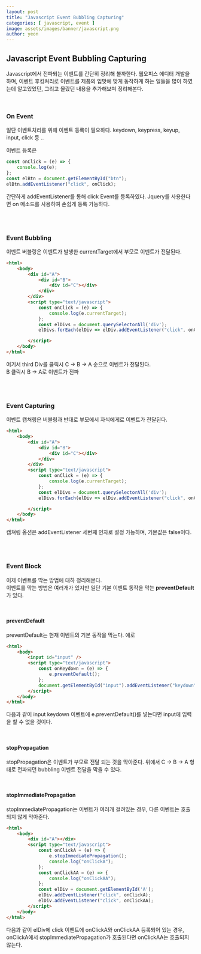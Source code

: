 ```yaml
---
layout: post
title: "Javascript Event Bubbling Capturing"
categories: [ javascript, event ]
image: assets/images/banner/javascript.png
author: yeon
---
```


## Javascript Event Bubbling Capturing

Javascript에서 전파되는 이벤트를 간단히 정리해 볼까한다. 웹오피스 에디터 개발을 하며, 이벤트 후킹처리로 이벤트를 제품의 입맛에 맞게 동작하게 하는 일들을 많이 하였는데 알고있었던, 그리고 몰랐던 내용을 추가해보며 정리해본다. <br>

<br>

### On Event
일단 이벤트처리를 위해 이벤트 등록이 필요하다. keydown, keypress, keyup, input, click 등 .. <br>

이벤트 등록은 <br>

```javascript
const onClick = (e) => {
    console.log(e);
};
const elBtn = document.getElementById("btn");
elBtn.addEventListener("click", onClick);
``` 

간단하게 addEventListener를 통해 click Event를 등록하였다. Jquery를 사용한다면 on 메소드를 사용하여 손쉽게 등록 가능하다. <br>

<br><br>

### Event Bubbling
이벤트 버블링은 이벤트가 발생한 currentTarget에서 부모로 이벤트가 전달된다. <br>

```html
<html>
    <body>
        <div id="A">
            <div id="B">
                <div id="C"></div>
            </div>
        </div>
        <script type="text/javascript">
            const onClick = (e) => {
                console.log(e.currentTarget);
            };
            const elDivs = document.querySelectorAll('div');
            elDivs.forEach(elDiv => elDiv.addEventListener("click", onClick));

        </script>
    </body>
</html>
```

여기서 third Div를 클릭시 C -> B -> A 순으로 이벤트가 전달된다. <br>
B 클릭시 B -> A로 이벤트가 전파 <br>

<br><br>

### Event Capturing
이벤트 캡쳐링은 버블링과 반대로 부모에서 자식에게로 이벤트가 전달된다. <br>

```html
<html>
    <body>
        <div id="A">
            <div id="B">
                <div id="C"></div>
            </div>
        </div>
        <script type="text/javascript">
            const onClick = (e) => {
                console.log(e.currentTarget);
            };
            const elDivs = document.querySelectorAll('div');
            elDivs.forEach(elDiv => elDiv.addEventListener("click", onClick , {capture: true}));

        </script>
    </body>
</html>
```

캡쳐링 옵션은 addEventListener 세번째 인자로 설정 가능하며, 기본값은 false이다. <br>

<br><br>

### Event Block
이제 이벤트를 막는 방법에 대하 정리해본다. <br>
이벤트를 막는 방법은 여러개가 있지만 일단 기본 이벤트 동작을 막는 **preventDefault**가 있다. <br>

<br>

#### preventDefault
preventDefault는 현재 이벤트의 기본 동작을 막는다. 예로 <br>

```html
<html>
    <body>
        <input id="input" />
        <script type="text/javascript">
            const onKeydown = (e) => {
                e.preventDefault();
            };
            document.getElementById("input").addEventListener("keydown", onKeydown);
        </script>
    </body>
</html>
```

다음과 같이 input keydown 이벤트에 e.preventDefault()를 넣는다면 input에 입력을 할 수 없을 것이다. <br>

<br>

#### stopPropagation
stopPropagation은 이벤트가 부모로 전달 되는 것을 막아준다. 위에서 C -> B -> A 형태로 전파되던 bubbling 이벤트 전달을 막을 수 있다.<br>

<br>

#### stopImmediatePropagation
stopImmediatePropagation는 이벤트가 여러개 걸려있는 경우, 다른 이벤트는 호출되지 않게 막아준다. <br>

```html
<html>
    <body>
        <div id="A"></div>
        <script type="text/javascript">
            const onClickA = (e) => {
                e.stopImmediatePropagation();
                console.log("onClickA");
            };
            const onClickAA = (e) => {
                console.log("onClickAA");
            };
            const elDiv = document.getElementById('A');
            elDiv.addEventListener("click", onClickA);
            elDiv.addEventListener("click", onClickAA);
        </script>
    </body>
</html>
```

다음과 같이 elDiv에 click 이벤트에 onClickA와 onClickAA 등록되어 있는 경우, onClickA에서 stopImmediatePropagation가 호출된다면 onClickAA는 호출되지 않는다. <br>

<br><br><br>